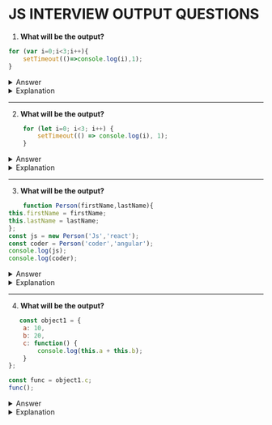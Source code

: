 # JS INTERVIEW OUTPUT QUESTIONS

1. **What will be the output?**

```javascript
for (var i=0;i<3;i++){
    setTimeout(()=>console.log(i),1);
}
```
<details>
  <summary>Answer</summary>
  <b>3 3 3</b>
</details>
<details>
  <summary>Explanation</summary>
 In this code, var is function-scoped, so i is not block-scoped and is shared across all iterations of the loop. By the time the setTimeout callbacks execute, the loop has completed, and i has been incremented to 3. As a result, each console.log(i) outputs 3.
</details>

---

2. **What will be the output?**

```javascript
    for (let i=0; i<3; i++) {
        setTimeout(() => console.log(i), 1);
    }
```
<details>
      <summary>Answer</summary>
     <b>0 1 2</b> 
</details>
<details>
      <summary>Explanation</summary>
      Here, `let` is block-scoped, so each iteration of the loop creates a new block scope for `i`. Each `setTimeout` callback captures the correct `i` value for that iteration, resulting in 0, 1, and 2 being logged sequentially.
</details>

---

3. **What will be the output?**

```javascript
    function Person(firstName,lastName){
this.firstName = firstName;
this.lastName = lastName;
};
const js = new Person('Js','react');
const coder = Person('coder','angular');
console.log(js);
console.log(coder);
```
<details>
 <summary>Answer</summary>
<b>Person { firstName: 'Js', lastName: 'react' }</b> <br/>
<b>undefined</b>
</details>
<details>
 <summary>Explanation</summary>
-> Because js is created with the new keyword, it is an instance of the Person class, and the properties firstName and lastName are assigned to it. <br/>
-> Since Person is called without the new keyword for coder, it is executed as a regular function, and this refers to the global object (window in browsers or global in Node.js). As a result, firstName and lastName are assigned to the global scope, and coder itself is undefined.
</details>

---

4. **What will be the output?**

```javascript
   const object1 = {
    a: 10,
    b: 20,
    c: function() {
        console.log(this.a + this.b);
    }
};

const func = object1.c;
func();

```
<details>
 <summary>Answer</summary>
<b>NaN</b>
</details>
<details>
 <summary>Explanation</summary>
<h4>Step-by-Step Breakdown</h4>

<ol>
    <li><code>object1</code> is an object with three properties:
        <ul>
            <li><code>a</code> with a value of <code>10</code>.</li>
            <li><code>b</code> with a value of <code>20</code>.</li>
            <li><code>c</code>, a function that logs the sum of <code>this.a</code> and <code>this.b</code>.</li>
        </ul>
    </li>
    <li><code>const func = object1.c;</code> assigns a reference of <code>object1.c</code> to <code>func</code>. However, this reference no longer retains <code>object1</code> as its context.</li>
    <li>When <code>func()</code> is called, it executes <code>object1.c</code> as a standalone function, with <code>this</code> no longer bound to <code>object1</code>. As a result:
        <ul>
            <li>In <strong>strict mode</strong>, <code>this</code> is <code>undefined</code>, causing an error.</li>
            <li>In <strong>non-strict mode</strong>, <code>this</code> refers to the global object, where <code>a</code> and <code>b</code> are undefined, resulting in <code>NaN</code> (since <code>undefined + undefined</code> is <code>NaN</code>).</li>
        </ul>
    </li>
</ol>
</details>
